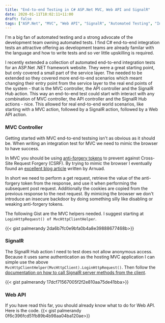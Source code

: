 ```yaml
---
title: "End-to-end Testing in C# ASP.Net MVC, Web API and SignalR"
date: 2020-01-11T18:02:11+11:00
draft: false
tags: ["ASP.Net", "MVC", "Web API", "SignalR", "Automated Testing", "Integration Testing", "End-to-End Testing", "dotNET"]
---
```


I'm a big fan of automated testing and a strong advocate of the development team owning automated tests.  I find C# end-to-end integration tests an attractive offering as development teams are already familar with the language and how to write tests and so ver little upskilling is required.  

I recently extended a collection of automated end-to-end integration tests for an ASP.Net .NET framework website.  They were a great starting point, but only covered a small part of the service layer.  The needed to be extended so they covered more end-to-end scenarios which meant changing their entry point from the service layer to the real end points of the system - that is the MVC controller, the API controller and the SignalR Hub action. This way an end-to-end test could start with interact with any combination of MVC controller, the API controller and the SignalR Hub actions - nice.  This allowed for real end-to-end world scenarios, like starting with a MVC action, followed by a SignalR action, followed by a Web API action.

### MVC Controller

Getting started with MVC end-to-end testsing isn't as obvious as it should be.  When writing an integration test for MVC we need to mimic the browser to have success.  

In MVC you should be using [anti-forgery tokens](https://docs.microsoft.com/en-us/aspnet/web-api/overview/security/preventing-cross-site-request-forgery-csrf-attacks) to prevent against Cross-Site Request Forgery (CSRF).  By trying to mimic the browser I eventually found an [excellent blog article](https://geeklearning.io/asp-net-core-mvc-testing-and-the-synchronizer-token-pattern/) written by Arnuad.  

In short we need to perform a get request, retrieve the value of the anti-forgery token from the response, and use it when performing the subsequent post request.  Additionally the cookies are copied from the previous response to the next request. By mimicing the browser we don't introduce an insecure backdoor by doing something silly like disabling or weaking anti-forgery tokens.

The following Gist are the MVC helpers needed. I suggest starting at ```LoginHttpRequest() of MvcHttpClientHelper```.

{{< gist palmerandy 2da6b7fc0e9bfa0b4a8e39888677468b>}}

### SignalR

The SignalR Hub action I need to test does not allow anonymous access.  Because it uses same authentication as the hosting MVC application I can simple use the above ```MvcHttpClientHelper(MvcHttpClient).LoginHttpRequest()```.  Then follow the [documentation on how to call SignalR server methods from the client](https://docs.microsoft.com/en-us/aspnet/signalr/overview/guide-to-the-api/hubs-api-guide-net-client#how-to-call-server-methods-from-the-client).  

{{< gist palmerandy 17dcf71567005f2f2e810aa75de41bba>}}

### Web API

If you have read this far, you should already know what to do for Web API.  Here is the code.
{{< gist palmerandy 0f6c396fcd51fb89b4b98aa04ba120ae>}}